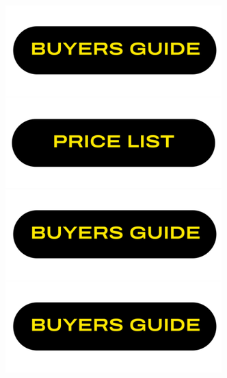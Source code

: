 
[![Download Item 1](BG.png)](files/item1.jpg)
[![Download Item 1](PL.png)](files/item1.jpg)
[![Download Item 1](BG.png)](files/item1.jpg)
[![Download Item 1](BG.png)](files/item1.jpg)
